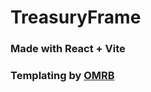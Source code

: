 # TreasuryFrame

### Made with React + Vite

### Templating by [OMRB](https://github.com/AlbericoD/overwolf-modern-react-boilerplate)
